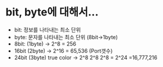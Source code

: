 # bit, byte에 대해서...
- bit: 정보를 나타내는 최소 단위
- byte: 문자를 나타내는 최소 단위 (8bit->1byte)
- 8bit: (1byte) -> 2^8 = 256
- 16bit (2byte) -> 2^16 = 65,536 (Port갯수)
- 24bit (3byte) true color -> 2^8 2^8 2^8 = 2^24 =16,777,216